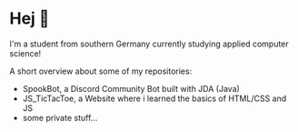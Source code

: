 # Hej 🙂

I'm a student from southern Germany currently studying applied computer science! 

A short overview about some of my repositories:
- SpookBot, a Discord Community Bot built with JDA (Java)
- JS_TicTacToe, a Website where i learned the basics of HTML/CSS and JS
- some private stuff...

<!---
Spooki02/Spooki02 is a ✨ special ✨ repository because its `README.md` (this file) appears on your GitHub profile.
You can click the Preview link to take a look at your changes.
--->

